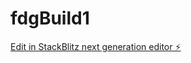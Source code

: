# fdgBuild1

[Edit in StackBlitz next generation editor ⚡️](https://stackblitz.com/~/github.com/hjay3/fdgBuild1)